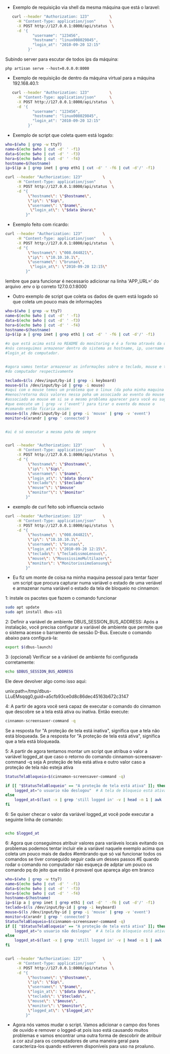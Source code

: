 - Exemplo de requisição via shell da mesma máquina que está o laravel:

```sh
   curl --header "Authorization: 123"         \
     -H "Content-Type: application/json"      \
     -X POST http://127.0.0.1:8000/api/status  \
     -d '{
            "username": "123456",
            "hostname": "linux008029845",
            "login_at": "2010-09-20 12:15"
          }'              
```

Subindo server para escutar de todos ips da máquina:

    php artisan serve --host=0.0.0.0:8000

- Exemplo de requisição de dentro da máquina virtual para a máquina 192.168.40.1:

```sh
   curl --header "Authorization: 123"         \
     -H "Content-Type: application/json"      \
     -X POST http://127.0.0.1:8000/api/status  \
     -d '{
            "username": "123456",
            "hostname": "linux008029845",
            "login_at": "2010-09-20 12:15"
          }'              
```
- Exemplo de script que coleta quem está logado:

```sh
who=$(who | grep -w tty7)
name=$(echo $who | cut -d' ' -f1)
data=$(echo $who | cut -d' ' -f3)
hora=$(echo $who | cut -d' ' -f4)
hostname=$(hostname)
ip=$(ip a | grep inet | grep eth1 | cut -d' ' -f6 | cut -d'/' -f1)

curl --header "Authorization: 123"         \
     -H "Content-Type: application/json"      \
     -X POST http://127.0.0.1:8000/api/status  \
     -d "{
          \"hostname\": \"$hostname\",
          \"ip\": \"$ip\",
          \"username\": \"$name\",
           \"login_at\": \"$data $hora\"
         }"
```

- Exemplo feito com ricardo:
```sh
curl --header "Authorization: 123"         \
     -H "Content-Type: application/json"      \
     -X POST http://127.0.0.1:8000/api/status  \
     -d "{
          \"hostname\": \"008.044821\",
          \"ip\": \"10.10.10.1\",
          \"username\": \"brunao\",
           \"login_at\": \"2010-09-20 12:15\"
         }"
```

lembre que para funcionar é necessario adicionar na linha 'APP_URL=' do arquivo .env o ip correto 127.0.0.1:8000



- Outro exemplo de script que coleta os dados de quem está logado só que coleta um pouco mais de informações
```sh
who=$(who | grep -w tty7)
name=$(echo $who | cut -d' ' -f1)
data=$(echo $who | cut -d' ' -f3)
hora=$(echo $who | cut -d' ' -f4)
hostname=$(hostname)
ip=$(ip a | grep inet | grep eth1 | cut -d' ' -f6 | cut -d'/' -f1)

#o que está acima está no README do monitoring e é a forma através da qual
#nós conseguimos armazenar dentro do sistema as hostname, ip, username e o
#login_at do computador.


#agora vamos tentar armazenar as informações sobre o teclado, mouse e tela
#do computador respectivamente

teclado=$(ls /dev/input/by-id | grep -i keyboard)
mouse=$(ls /dev/input/by-id | grep -i mouse)
#aqui com o mouse temos um problema que o linux (da poha minha maquina pelo
#menos)retorna dois valores nessa poha um associado ao evento do mouse e outro
#associado ao mouse em si se o mesmo problema aparecer para você eu sugiro
#que execute um | grep -v ('event') para tirar o evento do mouse o 
#comando então ficaria assim:
mouse=$(ls /dev/input/by-id | grep -i 'mouse' | grep -v 'event')
monitor=$(xrandr | grep ' connected')


#ai é só executar a mesma poha de sempre


curl --header "Authorization: 123"         \
     -H "Content-Type: application/json"      \
     -X POST http://127.0.0.1:8000/api/status  \
     -d "{
          \"hostname\": \"$hostname\",
          \"ip\": \"$ip\",
          \"username\": \"$name\",
          \"login_at\": \"$data $hora\"
          \"teclado"\": \"$teclado"
          \"mouse"\": \"$mouse"
          \"monitor"\": \"$monitor"
         }"

```
- exemplo de curl feito sob influencia octavio

```sh
curl --header "Authorization: 123"         \
     -H "Content-Type: application/json"      \
     -X POST http://127.0.0.1:8000/api/status  \
     -d "{
          \"hostname\": \"008.044821\",
          \"ip\": \"10.10.10.1\",
          \"username\": \"brunao\",
          \"login_at\": \"2010-09-20 12:15\",
          \"teclado\": \"TecladissmoLenovo\",
          \"mouse\": \"MoussissimoMultilazer\",
          \"monitor\": \"MonitorissimoSansung\"
         }"
```

- Eu fiz um monte de coisa na minha maquina pessoal para tentar fazer um script que procura capturar numa variável o estado de uma veriável e armazenar numa variável o estado da tela de bloqueio no cinnamon:

1: instale os pacotes que fazem o comando funcionar
```sh
sudo apt update
sudo apt install dbus-x11
```
2: Definir a variável de ambiente DBUS_SESSION_BUS_ADDRESS: Após a instalação, você precisa configurar a variável de ambiente que permite que o sistema acesse o barramento de sessão D-Bus. Execute o comando abaixo para configurá-la:
```sh
export $(dbus-launch)
```
3: (opcional) Verificar se a váriável de ambiente foi configurada corretamente:
```sh
echo $DBUS_SESSION_BUS_ADDRESS
```
Ele deve devolver algo como isso aqui:

unix:path=/tmp/dbus-LLuEMsqqg0,guid=a5cfb93ce0d8c86dec45163b672c3147

4: A partir de agora você será capaz de executar o comando do cinnamon que descobre se a tela está ativa ou inativa. Então execute:

```sh
cinnamon-screensaver-command -q
```
Se a resposta for "A proteção de tela está inativa", significa que a tela não está bloqueada.
Se a resposta for "A proteção de tela está ativa", significa que a tela está bloqueada.


5: A partir de agora tentamos montar um script que atribua o valor a variável logged_at que caso o retorno do comando cinnamon-screensaver-command -q seja A proteção de tela está ativa e outro valor caso a proteção de tela não esteja ativa
```sh
StatusTelaBloqueio=$(cinnamon-screensaver-command -q)

if [[ "$StatusTelaBloqueio" == "A proteção de tela está ativa" ]]; then
    logged_at="o usuario não deslogou"  # A tela de bloqueio está ativa então e o usuario esqueceu de deslogar
else
    logged_at=$(last -x | grep 'still logged in' -v | head -n 1 | awk '{print $6, $7, $8, $9}') # A tela foi bloqueada, então o usuário não deslogou
fi

```

6: Se quiser checar o valor da variável logged_at você pode executar a seguinte linha de comando:

```sh

echo $logged_at

```

6: Agora que conseguimos atribuir valores para variáveis locais evitando os problemas podemos tentar incluir ele a variável naquele exemplo acima que coleta um pouco mais de dados
#lembrando que só vai funcionar todos os comandos se tiver conseguido seguir cada um desses passos
#E quando rodar o comando no computador não esqueça de adptar um pouco os comando pq do jeito que estão é provavel que apareça algo em branco

```sh
who=$(who | grep -w tty7)
name=$(echo $who | cut -d' ' -f1)
data=$(echo $who | cut -d' ' -f3)
hora=$(echo $who | cut -d' ' -f4)
hostname=$(hostname)
ip=$(ip a | grep inet | grep eth1 | cut -d' ' -f6 | cut -d'/' -f1)
teclado=$(ls /dev/input/by-id | grep -i keyboard)
mouse=$(ls /dev/input/by-id | grep -i 'mouse' | grep -v 'event')
monitor=$(xrandr | grep ' connected')
StatusTelaBloqueio=$(cinnamon-screensaver-command -q)
if [[ "$StatusTelaBloqueio" == "A proteção de tela está ativa" ]]; then
    logged_at="o usuario não deslogou"  # A tela de bloqueio está ativa então e o usuario esqueceu de deslogar
else
    logged_at=$(last -x | grep 'still logged in' -v | head -n 1 | awk '{print $6, $7, $8, $9}') # A tela foi bloqueada, então o usuário não deslogou
fi


curl --header "Authorization: 123"         \
     -H "Content-Type: application/json"      \
     -X POST http://127.0.0.1:8000/api/status  \
     -d "{
          \"hostname\": \"$hostname\",
          \"ip\": \"$ip\",
          \"username\": \"$name\",
          \"login_at\": \"$data $hora\",
          \"teclado\": \"$teclado\",
          \"mouse\": \"$mouse\",
          \"monitor\": \"$monitor\",
          \"logged_at\": \"$logged_at\"
         }"

```

- Agora nós vamos mudar o script. Vamos adicionar o campo dos fones de ouvido e remover o logged-at pois isso está causando muitos problemas e vamos encontrar uma outra forma de descobrir de atribuir a cor azul para os computadores de uma maneira geral para caracteriza-los quando estiverem disponíveis para uso na proaluno.
